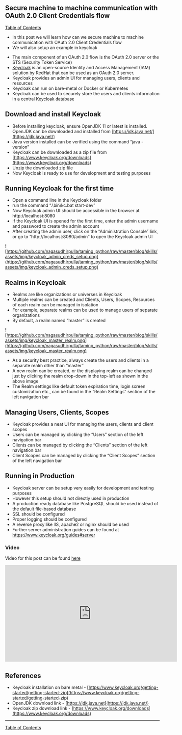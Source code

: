 ## Secure machine to machine communication with OAuth 2.0 Client Credentials flow

[Table of Contents](https://nagasudhir.blogspot.com/2020/04/taming-python-table-of-contents.html)
<br>
* In this post we will learn how can we secure machine to machine communication with OAuth 2.0 Client Credentials flow
* We will also setup an example in keycloak

- The main component of an OAuth 2.0 flow is the OAuth 2.0 server or the STS (Security Token Service)
- [Keycloak](https://www.keycloak.org/) is an open-source Identity and Access Management (IAM) solution by RedHat that can be used as an OAuth 2.0 server.
- Keycloak provides an admin UI for managing users, clients and resources
- Keycloak can run on bare-metal or Docker or Kubernetes
- Keycloak can be used to securely store the users and clients information in a central Keycloak database

## Download and install Keycloak
- Before installing keycloak, ensure OpenJDK 11 or latest is installed. OpenJDK can be downloaded and installed from [https://jdk.java.net/](https://jdk.java.net/)
- Java version installed can be verified using the command “java -version”
- Keycloak can be downloaded as a zip file from [https://www.keycloak.org/downloads](https://www.keycloak.org/downloads)
- Unzip the downloaded zip file
- Now Keycloak is ready to use for development and testing purposes

## Running Keycloak for the first time
- Open a command line in the Keycloak folder
- run the command “.\bin\kc.bat start-dev”
- Now Keycloak admin UI should be accessible in the browser at http://localhost:8080
- If the Keycloak UI is opened for the first time, enter the admin username and password to create the admin account
- After creating the admin user, click on the “Administration Console” link, or go to “http://localhost:8080/admin” to open the Keycloak admin UI

![https://github.com/nagasudhirpulla/taming_python/raw/master/blog/skills/assets/img/keycloak_admin_creds_setup.png](https://github.com/nagasudhirpulla/taming_python/raw/master/blog/skills/assets/img/keycloak_admin_creds_setup.png)
## Realms in Keycloak
- Realms are like organizations or universes in Keycloak
- Multiple realms can be created and Clients, Users, Scopes, Resources of each realm can be managed in isolation
- For example, separate realms can be used to manage users of separate organizations
- By default, a realm named “master” is created

![https://github.com/nagasudhirpulla/taming_python/raw/master/blog/skills/assets/img/keycloak_master_realm.png](https://github.com/nagasudhirpulla/taming_python/raw/master/blog/skills/assets/img/keycloak_master_realm.png)
- As a security best practice, always create the users and clients in a separate realm other than “master”
- A new realm can be created, or the displaying realm can be changed just by clicking the realm drop-down in the top-left as shown in the above image
- The Realm settings like default token expiration time, login screen customization etc., can be found in the “Realm Settings” section of the left navigation bar

## Managing Users, Clients, Scopes
- Keycloak provides a neat UI for managing the users, clients and client scopes
- Users can be managed by clicking the “Users” section of the left navigation bar
- Clients can be managed by clicking the “Clients” section of the left navigation bar
- Client Scopes can be managed by clicking the “Client Scopes” section of the left navigation bar

## Running in Production
* Keycloak server can be setup very easily for development and testing purposes
* However this setup should not directly used in production
* A production ready database like PostgreSQL should be used instead of the default file-based database
* SSL should be configured
* Proper logging should be configured
* A reverse proxy like IIS, apache2 or nginx should be used
* Further server administration guides can be found at https://www.keycloak.org/guides#server

### Video
Video for this post can be found [here](https://youtu.be/vOsYE_rTikQ)

<iframe width="560" height="315" src="https://www.youtube.com/embed/vOsYE_rTikQ" title="YouTube video player" frameborder="0" allow="accelerometer; autoplay; clipboard-write; encrypted-media; gyroscope; picture-in-picture; web-share" allowfullscreen></iframe>

## References
- Keycloak installation on bare metal - [https://www.keycloak.org/getting-started/getting-started-zip](https://www.keycloak.org/getting-started/getting-started-zip)
- OpenJDK download link - [https://jdk.java.net](https://jdk.java.net/)
- Keycloak zip download link - [https://www.keycloak.org/downloads](https://www.keycloak.org/downloads)

<hr/>

[Table of Contents](https://nagasudhir.blogspot.com/2020/04/taming-python-table-of-contents.html)


<!--stackedit_data:
eyJoaXN0b3J5IjpbMTA0NjExNzUyN119
-->